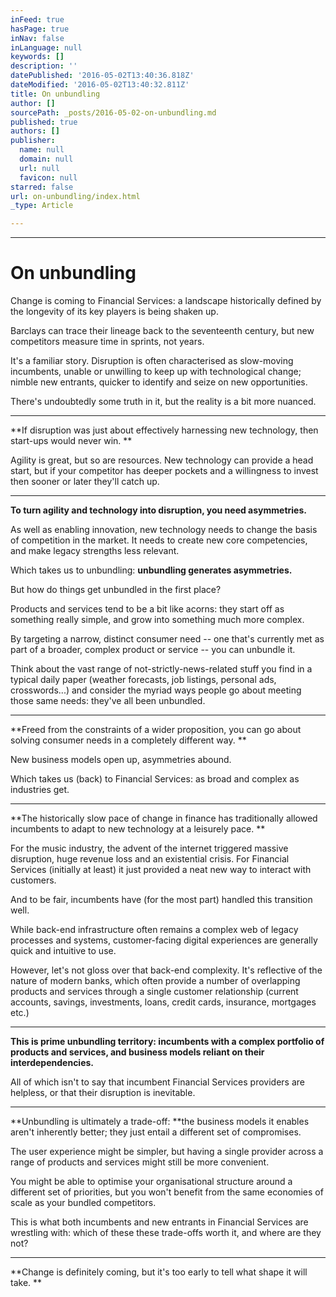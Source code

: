 ```yaml
---
inFeed: true
hasPage: true
inNav: false
inLanguage: null
keywords: []
description: ''
datePublished: '2016-05-02T13:40:36.818Z'
dateModified: '2016-05-02T13:40:32.811Z'
title: On unbundling
author: []
sourcePath: _posts/2016-05-02-on-unbundling.md
published: true
authors: []
publisher:
  name: null
  domain: null
  url: null
  favicon: null
starred: false
url: on-unbundling/index.html
_type: Article

---
```

****

# On unbundling

Change is coming to Financial Services: a landscape historically defined by the longevity of its key players is being shaken up. 

Barclays can trace their lineage back to the seventeenth century, but new competitors measure time in sprints, not years.

It's a familiar story. Disruption is often characterised as slow-moving incumbents, unable or unwilling to keep up with technological change; nimble new entrants, quicker to identify and seize on new opportunities. 

There's undoubtedly some truth in it, but the reality is a bit more nuanced. 

****

**If disruption was just about effectively harnessing new technology, then start-ups would never win. **

Agility is great, but so are resources. New technology can provide a head start, but if your competitor has deeper pockets and a willingness to invest then sooner or later they'll catch up.

****

**To turn agility and technology into disruption, you need asymmetries.**

As well as enabling innovation, new technology needs to change the basis of competition in the market. It needs to create new core competencies, and make legacy strengths less relevant. 

Which takes us to unbundling: **unbundling generates asymmetries.**

But how do things get unbundled in the first place?

Products and services tend to be a bit like acorns: they start off as something really simple, and grow into something much more complex.

By targeting a narrow, distinct consumer need -- one that's currently met as part of a broader, complex product or service -- you can unbundle it. 

Think about the vast range of not-strictly-news-related stuff you find in a typical daily paper (weather forecasts, job listings, personal ads, crosswords...) and consider the myriad ways people go about meeting those same needs: they've all been unbundled.

****

**Freed from the constraints of a wider proposition, you can go about solving consumer needs in a completely different way. **

New business models open up, asymmetries abound. 

Which takes us (back) to Financial Services: as broad and complex as industries get. 

****

**The historically slow pace of change in finance has traditionally allowed incumbents to adapt to new technology at a leisurely pace. **

For the music industry, the advent of the internet triggered massive disruption, huge revenue loss and an existential crisis. For Financial Services (initially at least) it just provided a neat new way to interact with customers. 

And to be fair, incumbents have (for the most part) handled this transition well. 

While back-end infrastructure often remains a complex web of legacy processes and systems, customer-facing digital experiences are generally quick and intuitive to use.

However, let's not gloss over that back-end complexity. It's reflective of the nature of modern banks, which often provide a number of overlapping products and services through a single customer relationship (current accounts, savings, investments, loans, credit cards, insurance, mortgages etc.) 

****

**This is prime unbundling territory: incumbents with a complex portfolio of products and services, and business models reliant on their interdependencies.**

All of which isn't to say that incumbent Financial Services providers are helpless, or that their disruption is inevitable. 

****

**Unbundling is ultimately a trade-off: **the business models it enables aren't inherently better; they just entail a different set of compromises. 

The user experience might be simpler, but having a single provider across a range of products and services might still be more convenient.

You might be able to optimise your organisational structure around a different set of priorities, but you won't benefit from the same economies of scale as your bundled competitors.

This is what both incumbents and new entrants in Financial Services are wrestling with: which of these these trade-offs worth it, and where are they not? 

****

**Change
is definitely coming, but it's too early to tell what shape it will take. **
